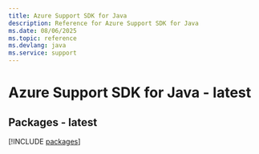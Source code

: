 ```yaml
---
title: Azure Support SDK for Java
description: Reference for Azure Support SDK for Java
ms.date: 08/06/2025
ms.topic: reference
ms.devlang: java
ms.service: support
---
```

# Azure Support SDK for Java - latest
## Packages - latest
[!INCLUDE [packages](support-index.md)]